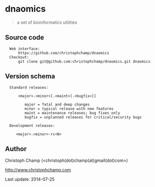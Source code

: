 # dnaomics
> a set of bioinformatics utilities


## Source code

      Web interface:
          https://github.com/christophchamp/dnaomics
      Checkout:
          git clone git@github.com:christophchamp/dnaomics.git dnaomics

## Version schema

      Standard releases:

          <major>.<minor>[.<maint>[.<bugfix>]]

             major = fatal and deep changes
             minor = typical release with new features
             maint = maintenance releases; bug fixes only
             bugfix = unplanned releases for critical/security bugs

      Development releases:

         <major>.<minor>-rc<N>

## Author

Christoph Champ (<christoph(dot)champ(at)gmail(dot)com>)

http://www.christophchamp.com

Last update: 2014-07-25
